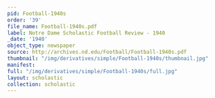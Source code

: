 ```yaml
---
pid: Football-1940s
order: '39'
file_name: Football-1940s.pdf
label: Notre Dame Scholastic Football Review - 1940
_date: '1940'
object_type: newspaper
source: http://archives.nd.edu/Football/Football-1940s.pdf
thumbnail: "/img/derivatives/simple/Football-1940s/thumbnail.jpg"
manifest:
full: "/img/derivatives/simple/Football-1940s/full.jpg"
layout: scholastic
collection: scholastic
---
```

